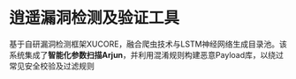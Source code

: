 # 逍遥漏洞检测及验证工具

基于自研漏洞检测框架XUCORE，融合爬虫技术与LSTM神经网络生成目录池。该系统集成了**智能化参数扫描Arjun**，并利用混淆规则构建恶意Payload库，以绕过常见安全校验及过滤规则
